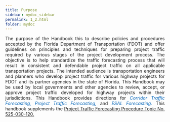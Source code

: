 ```yaml
---
title: Purpose
sidebar: mydoc_sidebar
permalink: 1_2.html
folder: mydoc
---
```


<div style="text-align: justify">The purpose of the Handbook this to describe policies and procedures accepted by the Florida Department of Transportation (FDOT) and offer guidelines on principles and techniques for preparing project traffic required by various stages of the project development process. The objective is to help standardize the traffic forecasting process that will result in consistent and defendable project traffic on all applicable transportation projects. The intended audience is transportation engineers and planners who develop project traffic for various highway projects for FDOT and its partner agencies in the state of Florida. This Handbook may be used by local governments and other agencies to review, accept, or approve project traffic developed for highway projects within their jurisdictions. This Handbook provides directions for <span style="color:#0a69bb"><i>Corridor Traffic Forecasting, Project Traffic Forecasting,</i></span> and <span style="color:#0a69bb"><i>ESAL Forecasting.</i></span> This handbook supplements the <a href="https://pdl.fdot.gov/api/procedures/downloadProcedure/525-030-120">Project Traffic Forecasting Procedure Topic No. 525-030-120.</a></div>